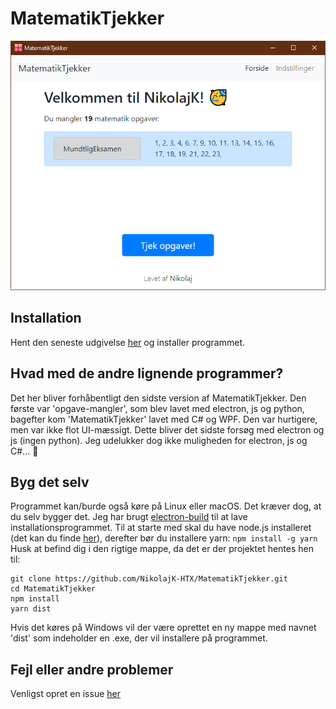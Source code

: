 # MatematikTjekker

![Billede af programmet](https://github.com/NikolajK-HTX/MatematikTjekker/blob/af1cea513c0292ad1c0031ca5a852276ac3499e2/Billede%20af%20MatematikTjekker.png)

## Installation
Hent den seneste udgivelse [her](https://github.com/NikolajK-HTX/MatematikTjekker/releases) og installer programmet.

## Hvad med de andre lignende programmer?
Det her bliver forhåbentligt den sidste version af MatematikTjekker. Den første var 'opgave-mangler', som blev lavet med electron, js og python, bagefter kom 'MatematikTjekker' lavet med C# og WPF. Den var hurtigere, men var ikke flot UI-mæssigt. Dette bliver det sidste forsøg med electron og js (ingen python). Jeg udelukker dog ikke muligheden for electron, js og C#... 🤔

## Byg det selv
Programmet kan/burde også køre på Linux eller macOS. Det kræver dog, at du selv bygger det. Jeg har brugt [electron-build](https://www.electron.build/) til at lave installationsprogrammet.
Til at starte med skal du have node.js installeret (det kan du finde [her](https://nodejs.org/en/)), derefter bør du installere yarn:
```npm install -g yarn```
Husk at befind dig i den rigtige mappe, da det er der projektet hentes hen til:
```
git clone https://github.com/NikolajK-HTX/MatematikTjekker.git
cd MatematikTjekker
npm install
yarn dist
```
Hvis det køres på Windows vil der være oprettet en ny mappe med navnet 'dist' som indeholder en .exe, der vil installere på programmet.
## Fejl eller andre problemer
Venligst opret en issue [her](https://github.com/NikolajK-HTX/MatematikTjekker/issues)
